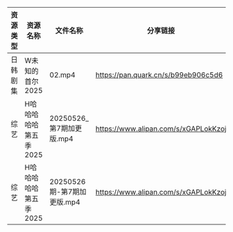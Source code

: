 | 资源类型 | 资源名称          | 文件名称                 | 分享链接                                 | 更新时间                |
| ---- | ------------- | -------------------- | ------------------------------------ | ------------------- |
| 日韩剧集 | W未知的首尔2025    | 02.mp4               | https://pan.quark.cn/s/b99eb906c5d6  | 2025-05-26 01:26:41 |
| 综艺   | H哈哈哈哈哈第五季2025 | 20250526_第7期加更版.mp4  | https://www.alipan.com/s/xGAPLokKzoj | 2025-05-26 14:06:00 |
| 综艺   | H哈哈哈哈哈第五季2025 | 20250526期-第7期加更版.mp4 | https://www.alipan.com/s/xGAPLokKzoj | 2025-05-26 13:05:58 |
